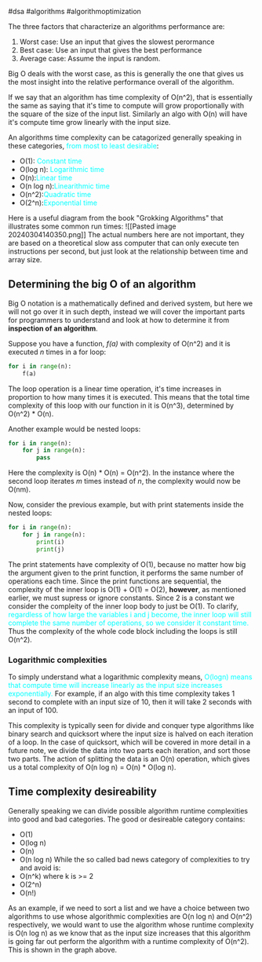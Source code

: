 #dsa #algorithms #algorithmoptimization 

The three factors that characterize an algorithms performance are:
1. Worst case: Use an input that gives the slowest perormance
2. Best case: Use an input that gives the best performance
3. Average case: Assume the input is random.

Big O deals with the worst case, as this is generally the one that gives us the most insight into the relative performance overall of the algorithm.

If we say that an algorithm has time complexity of O(n^2), that is essentially the same as saying that it's time to compute will grow proportionally with the square of the size of the input list. Similarly an algo with O(n) will have it's compute time grow linearly with the input size.

An algorithms time complexity can be catagorized generally speaking in these categories, <span style="color: cyan;">from most to least desirable</span>:
- O(1): <span style="color: cyan;">Constant time</span> 
- O(log n): <span style="color: cyan;">Logarithmic time</span>
- O(n):<span style="color: cyan;">Linear time</span>
- O(n log n):<span style="color: cyan;">Linearithmic time</span>
- O(n^2):<span style="color: cyan;">Quadratic time</span>
- O(2^n):<span style="color: cyan;">Exponential time</span>

Here is a useful diagram from the book "Grokking Algorithms" that illustrates some common run times:
![[Pasted image 20240304140350.png]]
The actual numbers here are not important, they are based on a theoretical slow ass computer that can only execute ten instructions per second, but just look at the relationship between time and array size.

## Determining the big O of an algorithm
Big O notation is a mathematically defined and derived system, but here we will not go over it in such depth, instead we will cover the important parts for programmers to understand and look at how to determine it from **inspection of an algorithm**.

Suppose you have a function, _f(a)_ with complexity of O(n^2) and it is executed _n_ times in a for loop:
```python
for i in range(n):
	f(a)
```
The loop operation is a linear time operation, it's time increases in proportion to how many times it is executed. This means that the total time complexity of this loop with our function in it is O(n^3),  determined by O(n^2) * O(n).

Another example would be nested loops:
```python
for i in range(n):
	for j in range(n):
		pass
```
Here the complexity is O(n) * O(n) = O(n^2). In the instance where the second loop iterates _m_ times instead of _n_, the complexity would now be O(nm).

Now, consider the previous example, but with print statements inside the nested loops:
```python
for i in range(n):
	for j in range(n):
		print(i)
		print(j)
```
The print statements have complexity of O(1), because no matter how big the argument given to the print function, it performs the same number of operations each time. Since the print functions are sequential, the complexity of the inner loop is O(1) + O(1) = O(2), **however**, as mentioned earlier, we must supress or ignore constants. Since 2 is a constant we consider the compleity of the inner loop body to just be O(1). To clarify, <span style="color: cyan;">regardless of how large the variables i and j become, the inner loop will still complete the same number of operations, so we consider it constant time.</span> Thus the complexity of the whole code block including the loops is still O(n^2).

### Logarithmic complexities
To simply understand what a logarithmic complexity means, <span style="color: cyan;">O(logn) means that compute time will increase linearly as the input size increases exponentially.</span> For example, if an algo with this time complexity takes 1 second to complete with an input size of 10, then it will take 2 seconds with an input of 100.

This complexity is typically seen for divide and conquer type algorithms like binary search and quicksort where the input size is halved on each iteration of a loop. In the case of quicksort, which will be covered in more detail in a future note, we divide the data into two parts each iteration, and sort those two parts. The action of splitting the data is an O(n) operation, which gives us a total complexity of O(n log n) = O(n) * O(log n).

## Time complexity desireability
Generally speaking we can divide possible algorithm runtime complexities into good and bad categories. The good or desireable category contains:
- O(1)
- O(log n)
- O(n)
- O(n log n)
While the so called bad news category of complexities to try and avoid is:
- O(n^k) where k is >= 2
- O(2^n)
- O(n!)

As an example, if we need to sort a list and we have a choice between two algorithms to use
whose algorithmic complexities are O(n log n) and O(n^2) respectively, we would want to use
the algorithm whose runtime complexity is O(n log n) as we know that as the input size
increases that this algorithm is going far out perform the algorithm with a runtime complexity
of O(n^2). This is shown in the graph above.
